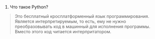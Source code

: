 1. Что такое Python?
> Это бесплатный кросплатформенный язык программирования. Является интерпретируемым, то есть, ему не нужно преобразовывать код в машинный для исполнения программы. Вместо этого код читается интерпритатором.

